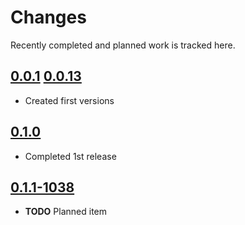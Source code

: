 # Changes
Recently completed and planned work is tracked here.

## [0.0.1](.) [0.0.13](.)
- Created first versions

## [0.1.0](.)
- Completed 1st release

## [0.1.1-1038](.)
- **TODO** Planned item

